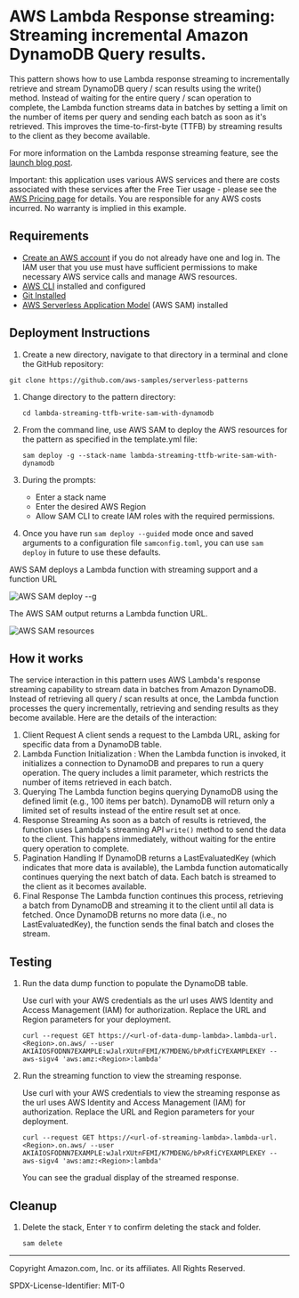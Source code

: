 # AWS Lambda Response streaming: Streaming incremental Amazon DynamoDB Query results.

This pattern shows how to use Lambda response streaming to incrementally retrieve and stream DynamoDB query / scan results using the write() method. Instead of waiting for the entire query / scan operation to complete, the Lambda function streams data in batches by setting a limit on the number of items per query and sending each batch as soon as it's retrieved. This improves the time-to-first-byte (TTFB) by streaming results to the client as they become available.

For more information on the Lambda response streaming feature, see the [launch blog post](https://aws.amazon.com/blogs/compute/introducing-aws-lambda-response-streaming/).

Important: this application uses various AWS services and there are costs associated with these services after the Free Tier usage - please see the [AWS Pricing page](https://aws.amazon.com/pricing/) for details. You are responsible for any AWS costs incurred. No warranty is implied in this example.

## Requirements

- [Create an AWS account](https://portal.aws.amazon.com/gp/aws/developer/registration/index.html) if you do not already have one and log in. The IAM user that you use must have sufficient permissions to make necessary AWS service calls and manage AWS resources.
- [AWS CLI](https://docs.aws.amazon.com/cli/latest/userguide/install-cliv2.html) installed and configured
- [Git Installed](https://git-scm.com/book/en/v2/Getting-Started-Installing-Git)
- [AWS Serverless Application Model](https://docs.aws.amazon.com/serverless-application-model/latest/developerguide/serverless-sam-cli-install.html) (AWS SAM) installed

## Deployment Instructions

1. Create a new directory, navigate to that directory in a terminal and clone the GitHub repository:

```
git clone https://github.com/aws-samples/serverless-patterns
```

1. Change directory to the pattern directory:

   ```
   cd lambda-streaming-ttfb-write-sam-with-dynamodb
   ```

1. From the command line, use AWS SAM to deploy the AWS resources for the pattern as specified in the template.yml file:

   ```
   sam deploy -g --stack-name lambda-streaming-ttfb-write-sam-with-dynamodb
   ```

1. During the prompts:

   - Enter a stack name
   - Enter the desired AWS Region
   - Allow SAM CLI to create IAM roles with the required permissions.

1. Once you have run `sam deploy --guided` mode once and saved arguments to a configuration file `samconfig.toml`, you can use `sam deploy` in future to use these defaults.

AWS SAM deploys a Lambda function with streaming support and a function URL

![AWS SAM deploy --g](https://d2908q01vomqb2.cloudfront.net/1b6453892473a467d07372d45eb05abc2031647a/2023/03/31/AWS-SAM-deploy-g.png)

The AWS SAM output returns a Lambda function URL.

![AWS SAM resources](https://d2908q01vomqb2.cloudfront.net/1b6453892473a467d07372d45eb05abc2031647a/2023/03/31/AWS-SAM-resources.png)

## How it works

The service interaction in this pattern uses AWS Lambda's response streaming capability to stream data in batches from Amazon DynamoDB. Instead of retrieving all query / scan results at once, the Lambda function processes the query incrementally, retrieving and sending results as they become available. Here are the details of the interaction:

1. Client Request
   A client sends a request to the Lambda URL, asking for specific data from a DynamoDB table.
2. Lambda Function Initialization :
   When the Lambda function is invoked, it initializes a connection to DynamoDB and prepares to run a query operation. The query includes a limit parameter, which restricts the number of items retrieved in each batch.
3. Querying
   The Lambda function begins querying DynamoDB using the defined limit (e.g., 100 items per batch). DynamoDB will return only a limited set of results instead of the entire result set at once.
4. Response Streaming
   As soon as a batch of results is retrieved, the function uses Lambda's streaming API `write()` method to send the data to the client. This happens immediately, without waiting for the entire query operation to complete.
5. Pagination Handling
   If DynamoDB returns a LastEvaluatedKey (which indicates that more data is available), the Lambda function automatically continues querying the next batch of data. Each batch is streamed to the client as it becomes available.
6. Final Response
   The Lambda function continues this process, retrieving a batch from DynamoDB and streaming it to the client until all data is fetched. Once DynamoDB returns no more data (i.e., no LastEvaluatedKey), the function sends the final batch and closes the stream.

## Testing

1. Run the data dump function to populate the DynamoDB table.

   Use curl with your AWS credentials as the url uses AWS Identity and Access Management (IAM) for authorization. Replace the URL and Region parameters for your deployment.

   ```
   curl --request GET https://<url-of-data-dump-lambda>.lambda-url.<Region>.on.aws/ --user AKIAIOSFODNN7EXAMPLE:wJalrXUtnFEMI/K7MDENG/bPxRfiCYEXAMPLEKEY --aws-sigv4 'aws:amz:<Region>:lambda'
   ```

2. Run the streaming function to view the streaming response.

   Use curl with your AWS credentials to view the streaming response as the url uses AWS Identity and Access Management (IAM) for authorization. Replace the URL and Region parameters for your deployment.

   ```
   curl --request GET https://<url-of-streaming-lambda>.lambda-url.<Region>.on.aws/ --user AKIAIOSFODNN7EXAMPLE:wJalrXUtnFEMI/K7MDENG/bPxRfiCYEXAMPLEKEY --aws-sigv4 'aws:amz:<Region>:lambda'
   ```

   You can see the gradual display of the streamed response.

## Cleanup

1. Delete the stack, Enter `Y` to confirm deleting the stack and folder.
   ```
   sam delete
   ```

---

Copyright Amazon.com, Inc. or its affiliates. All Rights Reserved.

SPDX-License-Identifier: MIT-0
